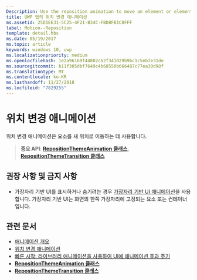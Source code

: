```yaml
---
Description: Use the reposition animation to move an element or elements into a new position.
title: UWP 앱의 위치 변경 애니메이션
ms.assetid: 25D1EE31-5C25-4F21-B34C-FBD8FB1C8FFF
label: Motion--Reposition
template: detail.hbs
ms.date: 05/19/2017
ms.topic: article
keywords: windows 10, uwp
ms.localizationpriority: medium
ms.openlocfilehash: 1e2a96169f44802c62f341029b9bc1c5eb7e31de
ms.sourcegitcommit: b11f305dbf7649c4b68550b666487c77ea30d98f
ms.translationtype: MT
ms.contentlocale: ko-KR
ms.lasthandoff: 11/27/2018
ms.locfileid: "7829255"
---
```

# <a name="reposition-animations"></a>위치 변경 애니메이션



위치 변경 애니메이션은 요소를 새 위치로 이동하는 데 사용합니다.

> **중요 API**: [**RepositionThemeAnimation 클래스**](https://msdn.microsoft.com/library/windows/apps/br210421), [**RepositionThemeTransition 클래스**](https://msdn.microsoft.com/library/windows/apps/br210429)

## <a name="dos-and-donts"></a>권장 사항 및 금지 사항


-   가장자리 기반 UI를 표시하거나 숨기려는 경우 [가장자리 기반 UI 애니메이션](motion-edgebased.md)을 사용합니다. 가장자리 기반 UI는 화면의 한쪽 가장자리에 고정되는 요소 또는 컨테이너입니다.


## <a name="related-articles"></a>관련 문서

* [애니메이션 개요](https://msdn.microsoft.com/library/windows/apps/mt187350)
* [위치 변경 애니메이션](https://msdn.microsoft.com/library/windows/apps/xaml/jj649434)
* [빠른 시작: 라이브러리 애니메이션을 사용하여 UI에 애니메이션 효과 주기](https://msdn.microsoft.com/library/windows/apps/xaml/hh452703)
* [**RepositionThemeAnimation 클래스**](https://msdn.microsoft.com/library/windows/apps/br210421)
* [**RepositionThemeTransition 클래스**](https://msdn.microsoft.com/library/windows/apps/br210429)


 





